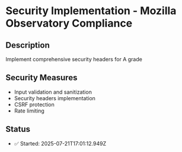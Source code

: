 # Security Implementation - Mozilla Observatory Compliance

## Description
Implement comprehensive security headers for A grade

## Security Measures
- Input validation and sanitization
- Security headers implementation
- CSRF protection
- Rate limiting

## Status
- ✅ Started: 2025-07-21T17:01:12.949Z

